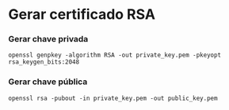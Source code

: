 # Gerar certificado RSA

### Gerar chave privada
```
openssl genpkey -algorithm RSA -out private_key.pem -pkeyopt rsa_keygen_bits:2048
```

### Gerar chave pública
```
openssl rsa -pubout -in private_key.pem -out public_key.pem
```
